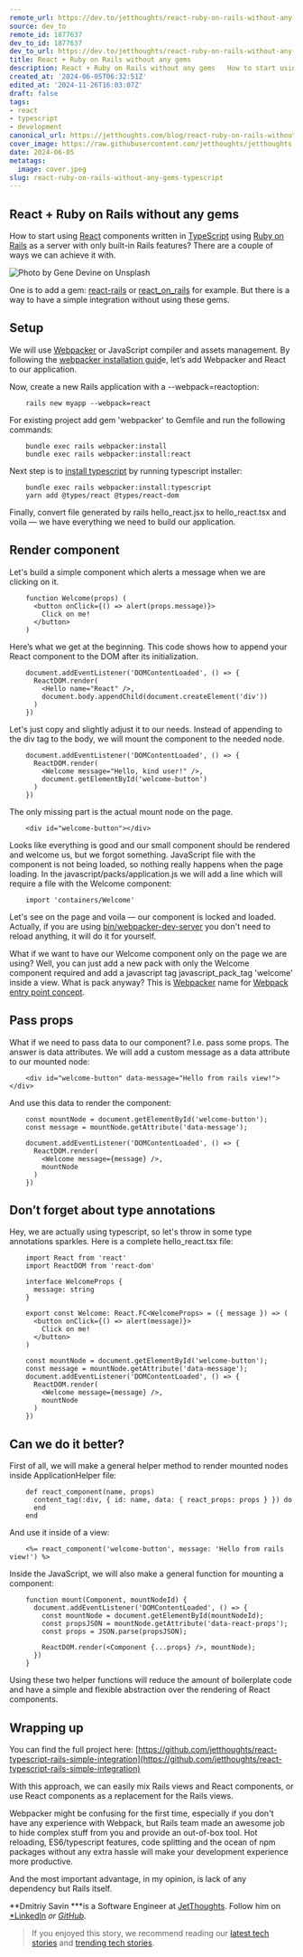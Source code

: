 ```yaml
---
remote_url: https://dev.to/jetthoughts/react-ruby-on-rails-without-any-gems-3clf
source: dev_to
remote_id: 1877637
dev_to_id: 1877637
dev_to_url: https://dev.to/jetthoughts/react-ruby-on-rails-without-any-gems-3clf
title: React + Ruby on Rails without any gems
description: React + Ruby on Rails without any gems   How to start using React components written in...
created_at: '2024-06-05T06:32:51Z'
edited_at: '2024-11-26T16:03:07Z'
draft: false
tags:
- react
- typescript
- development
canonical_url: https://jetthoughts.com/blog/react-ruby-on-rails-without-any-gems-typescript/
cover_image: https://raw.githubusercontent.com/jetthoughts/jetthoughts.github.io/master/content/blog/react-ruby-on-rails-without-any-gems-typescript/cover.jpeg
date: 2024-06-05
metatags:
  image: cover.jpeg
slug: react-ruby-on-rails-without-any-gems-typescript
---
```


## React + Ruby on Rails without any gems

How to start using [React](https://reactjs.org/) components written in [TypeScript](https://www.typescriptlang.org/) using [Ruby on Rails](https://rubyonrails.org/) as a server with only built-in Rails features? There are a couple of ways we can achieve it with.

![Photo by [Gene Devine](https://unsplash.com/@devine_images?utm_source=medium&utm_medium=referral) on [Unsplash](https://unsplash.com?utm_source=medium&utm_medium=referral)](file_0.jpeg)

One is to add a gem: [react-rails](https://github.com/reactjs/react-rails) or [react_on_rails](https://github.com/shakacode/react_on_rails) for example. But there is a way to have a simple integration without using these gems.

## Setup

We will use [Webpacker](https://github.com/rails/webpacker) or JavaScript compiler and assets management. By following the [webpacker installation guid](https://github.com/rails/webpacker#installation)e, let’s add Webpacker and React to our application.

Now, create a new Rails application with a --webpack=reactoption:

```
    rails new myapp --webpack=react
```

For existing project add gem 'webpacker' to Gemfile and run the following commands:

```
    bundle exec rails webpacker:install
    bundle exec rails webpacker:install:react
```

Next step is to [install typescript](https://github.com/rails/webpacker/blob/master/docs/typescript.md#typescript-with-react) by running typescript installer:

```
    bundle exec rails webpacker:install:typescript
    yarn add @types/react @types/react-dom
```

Finally, convert file generated by rails hello_react.jsx to hello_react.tsx and voila — we have everything we need to build our application.

## Render component

Let's build a simple component which alerts a message when we are clicking on it.

```
    function Welcome(props) (
      <button onClick={() => alert(props.message)}>
        Click on me!
      </button>
    )
```

Here’s what we get at the beginning. This code shows how to append your React component to the DOM after its initialization.

```
    document.addEventListener('DOMContentLoaded', () => {
      ReactDOM.render(
        <Hello name="React" />,
        document.body.appendChild(document.createElement('div'))
      )
    })
```

Let's just copy and slightly adjust it to our needs. Instead of appending to the div tag to the body, we will mount the component to the needed node.

```
    document.addEventListener('DOMContentLoaded', () => {
      ReactDOM.render(
        <Welcome message="Hello, kind user!" />,
        document.getElementById('welcome-button')
      )
    })
```

The only missing part is the actual mount node on the page.

```
    <div id="welcome-button"></div>
```

Looks like everything is good and our small component should be rendered and welcome us, but we forgot something. JavaScript file with the component is not being loaded, so nothing really happens when the page loading. In the javascript/packs/application.js we will add a line which will require a file with the Welcome component:

```
    import 'containers/Welcome'
```

Let's see on the page and voila — our component is locked and loaded. Actually, if you are using [bin/webpacker-dev-server](https://github.com/rails/webpacker/blob/master/docs/webpack-dev-server.md) you don't need to reload anything, it will do it for yourself.

What if we want to have our Welcome component only on the page we are using? Well, you can just add a new pack with only the Welcome component required and add a javascript tag javascript_pack_tag 'welcome' inside a view. What is pack anyway? This is [Webpacker](https://github.com/rails/webpacker/blob/master/docs/folder-structure.md) name for [Webpack entry point concept](https://webpack.js.org/concepts/entry-points).

## Pass props

What if we need to pass data to our component? I.e. pass some props. The answer is data attributes. We will add a custom message as a data attribute to our mounted node:

```
    <div id="welcome-button" data-message="Hello from rails view!"></div>
```

And use this data to render the component:

```
    const mountNode = document.getElementById('welcome-button');
    const message = mountNode.getAttribute('data-message');

    document.addEventListener('DOMContentLoaded', () => {
      ReactDOM.render(
        <Welcome message={message} />,
        mountNode
      )
    })
```

## Don’t forget about type annotations

Hey, we are actually using typescript, so let's throw in some type annotations sparkles. Here is a complete hello_react.tsx file:

```
    import React from 'react'
    import ReactDOM from 'react-dom'

    interface WelcomeProps {
      message: string
    }

    export const Welcome: React.FC<WelcomeProps> = ({ message }) => (
      <button onClick={() => alert(message)}>
        Click on me!
      </button>
    )

    const mountNode = document.getElementById('welcome-button');
    const message = mountNode.getAttribute('data-message');
    document.addEventListener('DOMContentLoaded', () => {
      ReactDOM.render(
        <Welcome message={message} />,
        mountNode
      )
    })
```

## Can we do it better?

First of all, we will make a general helper method to render mounted nodes inside ApplicationHelper file:

```
    def react_component(name, props)
      content_tag(:div, { id: name, data: { react_props: props } }) do
      end
    end
```

And use it inside of a view:

```
    <%= react_component('welcome-button', message: 'Hello from rails view!') %>
```

Inside the JavaScript, we will also make a general function for mounting a component:

```
    function mount(Component, mountNodeId) {
      document.addEventListener('DOMContentLoaded', () => {
        const mountNode = document.getElementById(mountNodeId);
        const propsJSON = mountNode.getAttribute('data-react-props');
        const props = JSON.parse(propsJSON);
    
        ReactDOM.render(<Component {...props} />, mountNode);
      })
    }
```

Using these two helper functions will reduce the amount of boilerplate code and have a simple and flexible abstraction over the rendering of React components.

## Wrapping up

You can find the full project here: [https://github.com/jetthoughts/react-typescript-rails-simple-integration](https://github.com/jetthoughts/react-typescript-rails-simple-integration)

With this approach, we can easily mix Rails views and React components, or use React components as a replacement for the Rails views.

Webpacker might be confusing for the first time, especially if you don't have any experience with Webpack, but Rails team made an awesome job to hide complex stuff from you and provide an out-of-box tool. Hot reloading, ES6/typescript features, code splitting and the ocean of npm packages without any extra hassle will make your development experience more productive.

And the most important advantage, in my opinion, is lack of any dependency but Rails itself.

**Dmitriy Savin ***is a Software Engineer at [JetThoughts](https://www.jetthoughts.com). Follow him on [*LinkedIn](https://www.linkedin.com/in/dmitriy-savin-b63783bb/) *or [GitHub](https://github.com/askel4dd).*
> If you enjoyed this story, we recommend reading our [latest tech stories](https://jtway.co/latest) and [trending tech stories](https://jtway.co/trending).
